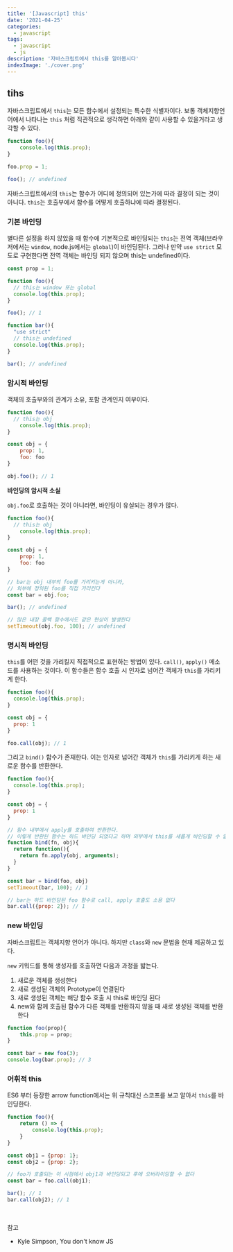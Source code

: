 ```yaml
---
title: '[Javascript] this'
date: '2021-04-25'
categories:
  - javascript
tags:
  - javascript
  - js
description: '자바스크립트에서 this를 알아봅시다'
indexImage: './cover.png'
---
```


## tihs  

자바스크립트에서 ```this```는 모든 함수에서 설정되는 특수한 식별자이다. 
보통 객체지향언어에서 나타나는 ```this``` 처럼 직관적으로 생각하면 아래와 같이 사용할 수 있을거라고 생각할 수 있다. 

``` js
function foo(){
	console.log(this.prop);
}

foo.prop = 1;

foo(); // undefined
```

자바스크립트에서의 ```this```는 함수가 어디에 정의되어 있는가에 따라 결정이 되는 것이 아니다.
```this```는 호출부에서 함수를 어떻게 호출하냐에 따라 결정된다. 


### 기본 바인딩  

별다른 설정을 하지 않았을 때 함수에 기본적으로 바인딩되는 ```this```는 전역 객체(브라우저에서는 ```window```, node.js에서는 ```global```)이 바인딩된다. 
그러나 만약 ```use strict``` 모도로 구현한다면 전역 객체는 바인딩 되지 않으며 this는 undefined이다.

``` js
const prop = 1;

function foo(){
  // this는 window 또는 global
  console.log(this.prop);
}

foo(); // 1

function bar(){
  "use strict"
  // this는 undefined
  console.log(this.prop);
}

bar(); // undefined
```

### 암시적 바인딩  

객체의 호출부와의 관계가 소유, 포함 관계인지 여부이다. 

``` js
function foo(){
  // this는 obj
	console.log(this.prop);
}

const obj = {
	prop: 1,
	foo: foo
}

obj.foo(); // 1
```

**바인딩의 암시적 소실**  

```obj.foo```로 호출하는 것이 아니라면, 바인딩이 유실되는 경우가 많다. 

``` js
function foo(){
  // this는 obj
	console.log(this.prop);
}

const obj = {
	prop: 1,
	foo: foo
}

// bar는 obj 내부의 foo를 가리키는게 아니라, 
// 외부에 정의된 foo를 직접 가리킨다
const bar = obj.foo;

bar(); // undefined

// 많은 내장 콜백 함수에서도 같은 현상이 발생한다
setTimeout(obj.foo, 100); // undefined
```

### 명시적 바인딩  

```this```를 어떤 것을 가리킬지 직접적으로 표현하는 방법이 있다. 
```call()```, ```apply()``` 메소드를 사용하는 것이다. 
이 함수들은 함수 호출 시 인자로 넘어간 객체가 ```this```를 가리키게 한다. 

``` js
function foo(){
  console.log(this.prop);
}

const obj = {
  prop: 1
}

foo.call(obj); // 1
```

그리고 ```bind()``` 함수가 존재한다. 
이는 인자로 넘어간 객체가 ```this```를 가리키게 하는 새로운 함수를 반환한다. 

``` js
function foo(){
  console.log(this.prop);
}

const obj = {
  prop: 1
}

// 함수 내부에서 apply를 호출하여 반환한다.
// 이렇게 반환된 함수는 하드 바인딩 되었다고 하며 외부에서 this를 새롭게 바인딩할 수 없다.
function bind(fn, obj){
  return function(){
    return fn.apply(obj, arguments);
  }
}

const bar = bind(foo, obj)
setTimeout(bar, 100); // 1

// bar는 하드 바인딩된 foo 함수로 call, apply 호출도 소용 없다
bar.call({prop: 2}); // 1
```

### new 바인딩  

자바스크립트는 객체지향 언어가 아니다. 
하지만 ```class```와 ```new``` 문법을 현재 제공하고 있다. 

```new``` 키워드를 통해 생성자를 호출하면 다음과 과정을 밟는다.

1. 새로운 객체를 생성한다
2. 새로 생성된 객체의 Prototype이 연결된다
3. 새로 생성된 객체는 해당 함수 호출 시 this로 바인딩 된다
4. new와 함께 호출된 함수가 다른 객체를 반환하지 않을 때 새로 생성된 객체를 반환한다

``` js
function foo(prop){
	this.prop = prop;
}

const bar = new foo(3);
console.log(bar.prop); // 3
```

### 어휘적 this  

ES6 부터 등장한 arrow function에서는 위 규칙대신 스코프를 보고 알아서 ```this```를 바인딩한다. 

``` js
function foo(){
	return () => {
		console.log(this.prop);
	}
}

const obj1 = {prop: 1};
const obj2 = {prop: 2};

// foo가 호출되는 이 시점에서 obj1과 바인딩되고 후에 오버라이딩할 수 없다
const bar = foo.call(obj1);

bar(); // 1
bar.call(obj2); // 1
```

<br/>

참고
- Kyle Simpson, You don't know JS